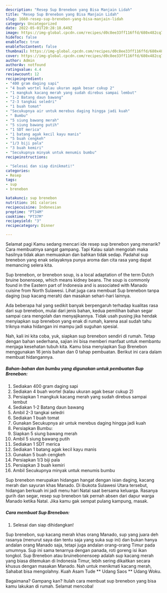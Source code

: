 ```yaml
---
description: "Resep Sup Brenebon yang Bisa Manjain Lidah"
title: "Resep Sup Brenebon yang Bisa Manjain Lidah"
slug: 1660-resep-sup-brenebon-yang-bisa-manjain-lidah
category: Uncategorized
date: 2022-05-01T20:28:18.649Z
image: https://img-global.cpcdn.com/recipes/d0c8ee33ff116ffd/680x482cq70/sup-brenebon-foto-resep-utama.jpg
hideToc: false
enableToc: true
enableTocContent: false
thumbnail: https://img-global.cpcdn.com/recipes/d0c8ee33ff116ffd/680x482cq70/sup-brenebon-foto-resep-utama.jpg
cover: https://img-global.cpcdn.com/recipes/d0c8ee33ff116ffd/680x482cq70/sup-brenebon-foto-resep-utama.jpg
author: Admin
authorAv: notfound
ratingvalue: 4.4
reviewcount: 12
recipeingredient:
- "400 gram daging sapi"
- "4 buah wortel kalau ukuran agak besar cukup 2"
- "1 mangkuk kacang merah yang sudah direbus sampai lembut"
- "1-2 Batang daun bawang"
- "2-3 tangkai seledri"
- "1 buah tomat"
- "Secukupnya air untuk merebus daging hingga jadi kuah"
- " Bumbu"
- "5 siung bawang merah"
- "5 siung bawang putih"
- "1 SDT merica"
- "1 batang agak kecil kayu manis"
- "5 buah cengkeh"
- "1/3 biji pala"
- "3 buah kemiri"
- "Secukupnya minyak untuk menumis bumbu"
recipeinstructions:

- "Selesai dan siap dinikmati!"
categories:
- Resep
tags:
- sup
- brenebon

katakunci: sup brenebon 
nutrition: 161 calories
recipecuisine: Indonesian
preptime: "PT34M"
cooktime: "PT37M"
recipeyield: "3"
recipecategory: Dinner

---
```



Selamat pagi Kamu sedang mencari ide resep sup brenebon yang menarik? Cara membuatnya sangat gampang. Tapi Kalau salah mengolah maka hasilnya tidak akan memuaskan dan bahkan tidak sedap. Padahal sup brenebon yang enak selayaknya punya aroma dan cita rasa yang dapat memancing selera kita.


Sup brenebon, or brenebon soup, is a local adaptation of the term Dutch bruine bonensoep, which means kidney beans. The soup is commonly found in the Eastern part of Indonesia and is associated with Manado cuisine from North Sulawesi. Lihat juga cara membuat Sup brenebon tanpa daging (sup kacang merah) dan masakan sehari-hari lainnya.

Ada beberapa hal yang sedikit banyak berpengaruh terhadap kualitas rasa dari sup brenebon, mulai dari jenis bahan, kedua pemilihan bahan segar sampai cara mengolah dan menyajikannya. Tidak usah pusing jika hendak menyiapkan sup brenebon yang enak di rumah, karena asal sudah tahu triknya maka hidangan ini mampu jadi suguhan spesial.


Nah, kali ini kita coba, yuk, siapkan sup brenebon sendiri di rumah. Tetap dengan bahan sederhana, sajian ini bisa memberi manfaat untuk membantu menjaga kesehatan tubuh kita. Kamu bisa menyiapkan Sup Brenebon menggunakan 16 jenis bahan dan 0 tahap pembuatan. Berikut ini cara dalam membuat hidangannya.

<!--inarticleads1-->

##### Bahan-bahan dan bumbu yang digunakan untuk pembuatan Sup Brenebon:

1. Sediakan 400 gram daging sapi
1. Sediakan 4 buah wortel (kalau ukuran agak besar cukup 2)
1. Persiapkan 1 mangkuk kacang merah yang sudah direbus sampai lembut
1. Sediakan 1-2 Batang daun bawang
1. Ambil 2-3 tangkai seledri
1. Sediakan 1 buah tomat
1. Gunakan Secukupnya air untuk merebus daging hingga jadi kuah
1. Persiapkan  Bumbu:
1. Siapkan 5 siung bawang merah
1. Ambil 5 siung bawang putih
1. Sediakan 1 SDT merica
1. Sediakan 1 batang agak kecil kayu manis
1. Gunakan 5 buah cengkeh
1. Persiapkan 1/3 biji pala
1. Persiapkan 3 buah kemiri
1. Ambil Secukupnya minyak untuk menumis bumbu


Sup brenebon merupakan hidangan hangat dengan isian daging, kacang merah dan sayuran khas Manado. Di ibukota Sulawesi Utara tersebut, hidangan berkuah ini jadi menu hari Natal saat bersama keluarga. Rasanya gurih dan segar, resep sup brenebon tak pernah absen dari dapur warga Manado ketika Natal. Jika kamu gak sempat pulang kampung, masak. 

<!--inarticleads2-->

##### Cara membuat Sup Brenebon:


1. Selesai dan siap dihidangkan!

Sup brenebon, sup kacang merah khas orang Manado, sup yang juara deh rasanya (menurut saya dan tentu saja yang suka sup ini) dan bukan hanya andalan orang Manado saja, tetapi juga andalan orang-orang Timur pada umumnya. Sup ini sama tenarnya dengan panada, roti goreng isi ikan tongkol. Sup Brenebon atau bruinebonensoep adalah sup kacang merah yang biasa ditemukan di Indonesia Timur, lebih sering dikaitkan secara khusus dengan masakan Manado. Nah untuk menikmati kacang merah, Sahabat bisa mengolahny. Kuah Asam Tude ** Udang Saos ** Udang Woku. 

Bagaimana? Gampang kan? Itulah cara membuat sup brenebon yang bisa kamu lakukan di rumah. Selamat mencoba!
